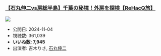 ### [【石丸伸二vs房総半島】千葉の秘境！外房を探検【ReHacQ旅】](https://www.youtube.com/watch?v=41xZeoUCeOE)
[![](https://img.youtube.com/vi/41xZeoUCeOE/sddefault.jpg)](https://www.youtube.com/watch?v=41xZeoUCeOE)
-   公開日: 2024-11-04
-   視聴数: 361,039
-   **いいね数: 7,945**
-   出演者: 吉木りさ, [石丸伸二](/rehacq_fan/people/石丸伸二 "wikilink")
